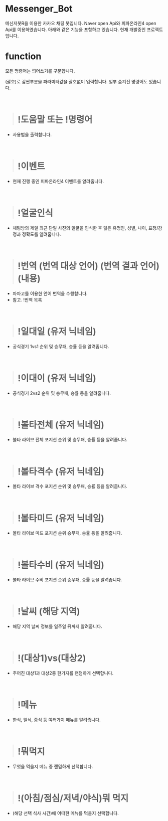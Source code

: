 # Messenger_Bot
메신저봇R을 이용한 카카오 채팅 봇입니다.
Naver open Api와 피파온라인4 open Api를 이용하였습니다.
아래와 같은 기능을 포함하고 있습니다.
현재 개발중인 프로젝트입니다.
<br/>

# function
모든 명령어는 띄어쓰기를 구분합니다.

(괄호)로 감싼부분을 파라미터값을 괄호없이 입력합니다.
일부 숨겨진 명령어도 있습니다.

<br/>

># !도움말 또는 !명령어
- 사용법을 출력합니다.

<br/>

># !이벤트
- 현재 진행 중인 피파온라인4 이벤트를 알려줍니다.
<br/>

># !얼굴인식

- 채팅방의 제일 최근 단일 사진의 얼굴을 인식한 후 닮은 유명인, 성별, 나이, 표정/감정과 정확도를 알려줍니다.
<br/>

># !번역 (번역 대상 언어) (번역 결과 언어) (내용)
- 파파고를 이용한 언어 번역을 수행합니다.
- 참고. !번역 목록
<br/>

># !일대일 (유저 닉네임)
- 공식경기 1vs1 순위 및 승무패, 승률 등을 알려줍니다.
<br/>

># !이대이 (유저 닉네임)
- 공식경기 2vs2 순위 및 승무패, 승률 등을 알려줍니다.
<br/>

># !볼타전체 (유저 닉네임)
- 볼타 라이브 전체 포지션 순위 및  승무패, 승률 등을 알려줍니다.
<br/>

># !볼타격수 (유저 닉네임)
- 볼타 라이브 격수 포지션 순위 및 승무패, 승률 등을 알려줍니다.
<br/>

># !볼타미드 (유저 닉네임)
- 볼타 라이브 미드 포지션 순위 승무패, 승률 등을 알려줍니다.
<br/>

># !볼타수비 (유저 닉네임)
- 볼타 라이브 수비 포지션 순위 승무패, 승률 등을 알려줍니다.
<br/>

># !날씨 (해당 지역)
- 해당 지역 날씨 정보를 일주일 뒤까지 알려줍니다.
<br/>

># !(대상1)vs(대상2)
- 주어진 대상1과 대상2중 한가지를 랜덤하게 선택합니다.
<br/>

># !메뉴
- 한식, 일식, 중식 등 여러가지 메뉴를 알려줍니다.
<br/>

># !뭐먹지
- 무엇을 먹을지 메뉴 중 랜덤하게 선택합니다.
<br/>

># !(아침/점심/저녁/야식)뭐 먹지
- (해당 선택 식사 시간)에 어떠한 메뉴를 먹을지 선택합니다.
<br/>
